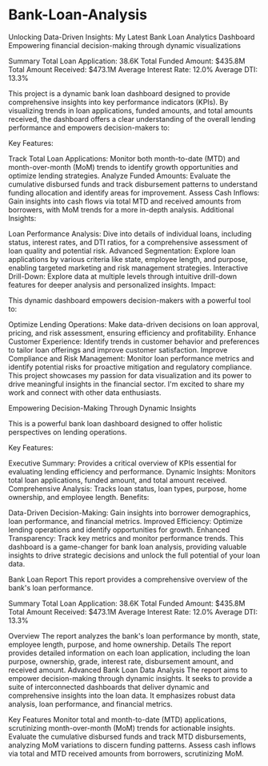 # Bank-Loan-Analysis

Unlocking Data-Driven Insights: My Latest Bank Loan Analytics Dashboard
Empowering financial decision-making through dynamic visualizations

Summary
Total Loan Application: 38.6K
Total Funded Amount: $435.8M
Total Amount Received: $473.1M
Average Interest Rate: 12.0%
Average DTI: 13.3%


This project is a dynamic bank loan dashboard designed to provide comprehensive insights into key performance indicators (KPIs). By visualizing trends in loan applications, funded amounts, and total amounts received, the dashboard offers a clear understanding of the overall lending performance and empowers decision-makers to:

Key Features:

Track Total Loan Applications: Monitor both month-to-date (MTD) and month-over-month (MoM) trends to identify growth opportunities and optimize lending strategies.
Analyze Funded Amounts: Evaluate the cumulative disbursed funds and track disbursement patterns to understand funding allocation and identify areas for improvement.
Assess Cash Inflows: Gain insights into cash flows via total MTD and received amounts from borrowers, with MoM trends for a more in-depth analysis.
Additional Insights:

Loan Performance Analysis: Dive into details of individual loans, including status, interest rates, and DTI ratios, for a comprehensive assessment of loan quality and potential risk.
Advanced Segmentation: Explore loan applications by various criteria like state, employee length, and purpose, enabling targeted marketing and risk management strategies.
Interactive Drill-Down: Explore data at multiple levels through intuitive drill-down features for deeper analysis and personalized insights.
Impact:

This dynamic dashboard empowers decision-makers with a powerful tool to:

Optimize Lending Operations: Make data-driven decisions on loan approval, pricing, and risk assessment, ensuring efficiency and profitability.
Enhance Customer Experience: Identify trends in customer behavior and preferences to tailor loan offerings and improve customer satisfaction.
Improve Compliance and Risk Management: Monitor loan performance metrics and identify potential risks for proactive mitigation and regulatory compliance.
This project showcases my passion for data visualization and its power to drive meaningful insights in the financial sector. I'm excited to share my work and connect with other data enthusiasts.


Empowering Decision-Making Through Dynamic Insights

This is a powerful bank loan dashboard designed to offer holistic perspectives on lending operations.

Key Features:

Executive Summary: Provides a critical overview of KPIs essential for evaluating lending efficiency and performance.
Dynamic Insights: Monitors total loan applications, funded amount, and total amount received.
Comprehensive Analysis: Tracks loan status, loan types, purpose, home ownership, and employee length.
Benefits:

Data-Driven Decision-Making: Gain insights into borrower demographics, loan performance, and financial metrics.
Improved Efficiency: Optimize lending operations and identify opportunities for growth.
Enhanced Transparency: Track key metrics and monitor performance trends.
This dashboard is a game-changer for bank loan analysis, providing valuable insights to drive strategic decisions and unlock the full potential of your loan data.


Bank Loan Report
This report provides a comprehensive overview of the bank's loan performance.

Summary
Total Loan Application: 38.6K
Total Funded Amount: $435.8M
Total Amount Received: $473.1M
Average Interest Rate: 12.0%
Average DTI: 13.3%

Overview
The report analyzes the bank's loan performance by month, state, employee length, purpose, and home ownership.
Details
The report provides detailed information on each loan application, including the loan purpose, ownership, grade, interest rate, disbursement amount, and received amount.
Advanced Bank Loan Data Analysis
The report aims to empower decision-making through dynamic insights.
It seeks to provide a suite of interconnected dashboards that deliver dynamic and comprehensive insights into the loan data.
It emphasizes robust data analysis, loan performance, and financial metrics.

Key Features
Monitor total and month-to-date (MTD) applications, scrutinizing month-over-month (MoM) trends for actionable insights.
Evaluate the cumulative disbursed funds and track MTD disbursements, analyzing MoM variations to discern funding patterns.
Assess cash inflows via total and MTD received amounts from borrowers, scrutinizing MoM.
